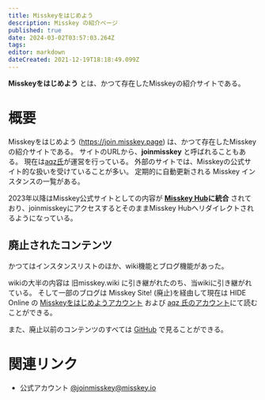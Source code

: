 ```yaml
---
title: Misskeyをはじめよう
description: Misskey の紹介ページ
published: true
date: 2024-03-02T03:57:03.264Z
tags: 
editor: markdown
dateCreated: 2021-12-19T18:18:49.099Z
---
```


**Misskeyをはじめよう** とは、かつて存在したMisskeyの紹介サイトである。

# 概要
Misskeyをはじめよう (https://join.misskey.page) は、かつて存在したMisskeyの紹介サイトである。
サイトのURLから、**joinmisskey** と呼ばれることもある。
現在は[aqz氏](/ja/persons/aqz)が運営を行っている。
外部のサイトでは、Misskeyの公式サイト的な扱いを受けていることが多い。
定期的に自動更新される Misskey インスタンスの一覧がある。

2023年以降はMisskey公式サイトとしての内容が **[Misskey Hub](/ja/website/misskeyhub)に統合** されており、joinmisskeyにアクセスするとそのままMisskey Hubへリダイレクトされるようになっている。

## 廃止されたコンテンツ
かつてはインスタンスリストのほか、wiki機能とブログ機能があった。

wikiの大半の内容は 旧misskey.wiki に引き継がれたのち、当wikiに引き継がれている。
そして一部のブログは Misskey Site! (廃止)を経由して現在は HIDE Online の [Misskeyをはじめようアカウント](https://hide.ac/users/V9pY9WMY7Le0w6tNZ5sLaJkYXDV2) および [aqz 氏のアカウント](https://hide.ac/articles/AbzDc0fx6)にて読むことができる。

また、廃止以前のコンテンツのすべては [GitHub](https://github.com/tamaina/joinmisskey.github.io/tree/pages/ja) で見ることができる。

# 関連リンク
- 公式アカウント [@joinmisskey@misskey.io](https://misskey.io/@joinmisskey)